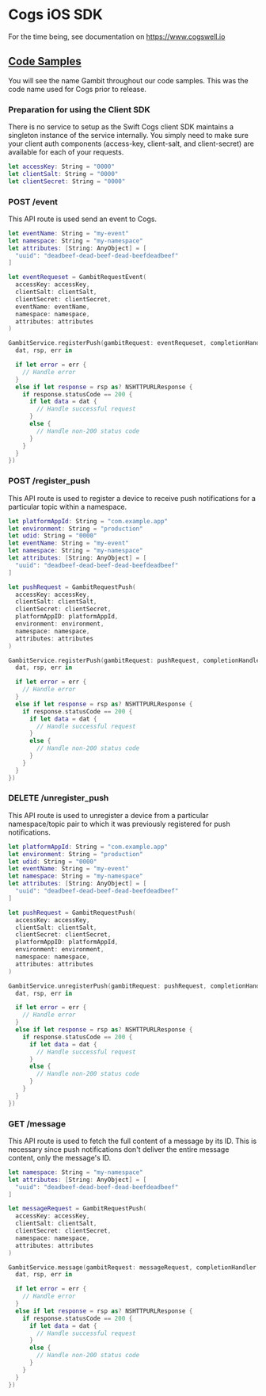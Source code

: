 # Cogs iOS SDK

For the time being, see documentation on https://www.cogswell.io

## [Code Samples](#code-samples)
You will see the name Gambit throughout our code samples. This was the code name used for Cogs prior to release.

### Preparation for using the Client SDK
There is no service to setup as the Swift Cogs client SDK maintains a singleton 
instance of the service internally. You simply need to make sure your client auth
components (access-key, client-salt, and client-secret) are available for each of your requests.

```swift
let accessKey: String = "0000"
let clientSalt: String = "0000"
let clientSecret: String = "0000"
```

### POST /event
This API route is used send an event to Cogs.

```swift
let eventName: String = "my-event"
let namespace: String = "my-namespace"
let attributes: [String: AnyObject] = [
  "uuid": "deadbeef-dead-beef-dead-beefdeadbeef"
]

let eventRequeset = GambitRequestEvent(
  accessKey: accessKey,
  clientSalt: clientSalt,
  clientSecret: clientSecret,
  eventName: eventName,
  namespace: namespace,
  attributes: attributes
)

GambitService.registerPush(gambitRequest: eventRequeset, completionHandler: {
  dat, rsp, err in

  if let error = err {
    // Handle error
  }
  else if let response = rsp as? NSHTTPURLResponse {
    if response.statusCode == 200 {
      if let data = dat {
        // Handle successful request
      }
      else {
        // Handle non-200 status code
      }
    }
  }
})
```

### POST /register_push
This API route is used to register a device to receive push notifications for a particular topic within a namespace.

```swift
let platformAppId: String = "com.example.app"
let environment: String = "production"
let udid: String = "0000"
let eventName: String = "my-event"
let namespace: String = "my-namespace"
let attributes: [String: AnyObject] = [
  "uuid": "deadbeef-dead-beef-dead-beefdeadbeef"
]

let pushRequest = GambitRequestPush(
  accessKey: accessKey,
  clientSalt: clientSalt,
  clientSecret: clientSecret,
  platformAppID: platformAppId,
  environment: environment,
  namespace: namespace,
  attributes: attributes
)

GambitService.registerPush(gambitRequest: pushRequest, completionHandler: {
  dat, rsp, err in

  if let error = err {
    // Handle error
  }
  else if let response = rsp as? NSHTTPURLResponse {
    if response.statusCode == 200 {
      if let data = dat {
        // Handle successful request
      }
      else {
        // Handle non-200 status code
      }
    }
  }
})
```

### DELETE /unregister_push
This API route is used to unregister a device from a particular namespace/topic pair to which it was previously registered for push notifications.

```swift
let platformAppId: String = "com.example.app"
let environment: String = "production"
let udid: String = "0000"
let eventName: String = "my-event"
let namespace: String = "my-namespace"
let attributes: [String: AnyObject] = [
  "uuid": "deadbeef-dead-beef-dead-beefdeadbeef"
]

let pushRequest = GambitRequestPush(
  accessKey: accessKey,
  clientSalt: clientSalt,
  clientSecret: clientSecret,
  platformAppID: platformAppId,
  environment: environment,
  namespace: namespace,
  attributes: attributes
)

GambitService.unregisterPush(gambitRequest: pushRequest, completionHandler: {
  dat, rsp, err in

  if let error = err {
    // Handle error
  }
  else if let response = rsp as? NSHTTPURLResponse {
    if response.statusCode == 200 {
      if let data = dat {
        // Handle successful request
      }
      else {
        // Handle non-200 status code
      }
    }
  }
})
```

### GET /message
This API route is used to fetch the full content of a message by its ID. This is necessary since push notifications don't deliver the entire message content, only the message's ID.

```swift
let namespace: String = "my-namespace"
let attributes: [String: AnyObject] = [
  "uuid": "deadbeef-dead-beef-dead-beefdeadbeef"
]

let messageRequest = GambitRequestPush(
  accessKey: accessKey,
  clientSalt: clientSalt,
  clientSecret: clientSecret,
  namespace: namespace,
  attributes: attributes
)

GambitService.message(gambitRequest: messageRequest, completionHandler: {
  dat, rsp, err in

  if let error = err {
    // Handle error
  }
  else if let response = rsp as? NSHTTPURLResponse {
    if response.statusCode == 200 {
      if let data = dat {
        // Handle successful request
      }
      else {
        // Handle non-200 status code
      }
    }
  }
})
```

